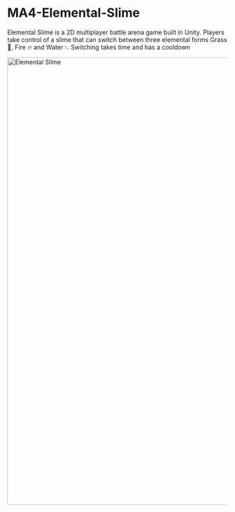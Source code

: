 # MA4-Elemental-Slime
Elemental Slime is a 2D multiplayer battle arena game built in Unity. Players take control of a slime that can switch between three elemental forms Grass 🌳, Fire 🔥 and Water 💧. Switching takes time and has a cooldown


<img width="1024" height="1024" alt="Elemental Slime" src="https://github.com/user-attachments/assets/1f281911-9b85-4a48-b235-c19ddfabbf89" />
